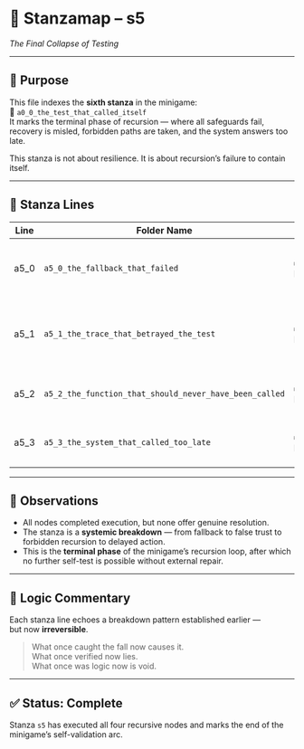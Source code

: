 <!-- Save to: a0_0_the_test_that_called_itself/taskmaps/stanzamap_s5.md -->

# 🧩 Stanzamap – s5  
*The Final Collapse of Testing*

---

## 📜 Purpose  
This file indexes the **sixth stanza** in the minigame:  
📁 `a0_0_the_test_that_called_itself`  
It marks the terminal phase of recursion — where all safeguards fail, recovery is misled, forbidden paths are taken, and the system answers too late.

This stanza is not about resilience. It is about recursion’s failure to contain itself.

---

## 📂 Stanza Lines

| Line  | Folder Name                                       | Status     | Summary                                                                 |
|-------|----------------------------------------------------|------------|-------------------------------------------------------------------------|
| a5_0  | `a5_0_the_fallback_that_failed`                    | ✅ Passed   | A fallback mechanism activates — but fails catastrophically.            |
| a5_1  | `a5_1_the_trace_that_betrayed_the_test`            | ✅ Passed   | The system trusts a corrupted trace — and draws false conclusions.      |
| a5_2  | `a5_2_the_function_that_should_never_have_been_called` | ✅ Passed   | A forbidden recursive call is made, violating logic integrity.          |
| a5_3  | `a5_3_the_system_that_called_too_late`             | ✅ Passed   | Recovery is triggered, but all useful context is already lost.          |

---

## 🧠 Observations

- All nodes completed execution, but none offer genuine resolution.
- The stanza is a **systemic breakdown** — from fallback to false trust to forbidden recursion to delayed action.
- This is the **terminal phase** of the minigame’s recursion loop, after which no further self-test is possible without external repair.

---

## 🔁 Logic Commentary

Each stanza line echoes a breakdown pattern established earlier —  
but now **irreversible**.

> What once caught the fall now causes it.  
> What once verified now lies.  
> What once was logic now is void.

---

## ✅ Status: Complete  
Stanza `s5` has executed all four recursive nodes and marks the end of the minigame’s self-validation arc.
